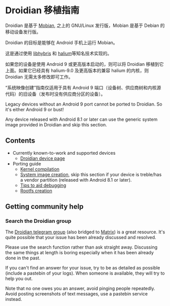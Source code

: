 Droidian 移植指南
======================

Droidian 是基于 [Mobian](https://mobian-project.org), 之上的 GNU/Linux 发行版，Mobian 是基于 Debian 的移动设备发行版。

Droidian 的目标是能够在 Android 手机上运行 Mobian。

这是通过使用 [libhybris](https://github.com/libhybris/libhybris) 和 [halium](https://halium.org)等知名技术实现的。

如果您的设备是使用 Android 9 或更高版本启动的，则可以将 Droidian 移植到它上面。如果它已经具有 halium-9.0 及更高版本的兼容 halium 的内核，则 Droidian 无需太多修改即可工作。

“系统映像创建”指南仅适用于具有 Android 9 端口（设备树、供应商树和内核源代码）的旧设备（发布时没有供应商分区的设备）。

Legacy devices without an Android 9 port cannot be ported to Droidian. So it's either Android 9 or bust!

Any device released with Android 8.1 or later can use the generic system image provided in Droidian and skip this section.

Contents
--------

* Currently known-to-work and supported devices
  * [Droidian device page](https://devices.droidian.org)
* Porting guide
  * [Kernel compilation](./kernel-compilation.md)
  * [System image creation](./image-creation.md), skip this section if your device is treble/has a vendor partition (released with Android 8.1 or later).
  * [Tips to aid debugging](./debugging-tips.md)
  * [Rootfs creation](./rootfs-creation.md)

Getting community help
----------------------

### Search the Droidian group

The [Droidian telegram group](https://t.me/DroidianLinux/) (also bridged to [Matrix](https://matrix.to/#/%23droidian:matrix.org)) is a great resource.
It's quite possible that your issue has been already discussed and resolved.

Please use the search function rather than ask straight away. Discussing the same things at length
is boring especially when it has been already done in the past.

If you can't find an answer for your issue, try to be as detailed as possible (include a pastebin of your logs). 
When someone is available, they will try to help you out.

Note that no one owes you an answer, avoid pinging people repeatedly. Avoid posting screenshots of
text messages, use a pastebin service instead.

